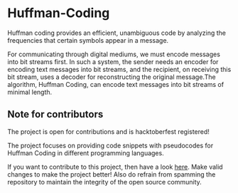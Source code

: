 # Huffman-Coding
Huffman coding provides an efficient, unambiguous code by analyzing the frequencies that certain symbols appear in a message.

For communicating through digital mediums, we must encode messages into bit streams first. In such a system,
the sender needs an encoder for encoding text messages into bit streams, and the recipient, on receiving this bit
stream, uses a decoder for reconstructing the original message.The algorithm, Huffman
Coding, can encode text messages into bit streams of minimal length.

## Note for contributors
The project is open for contributions and is hacktoberfest registered! 

The project focuses on providing code snippets with pseudocodes for Huffman Coding in different programming languages.

If you want to contribute to this project, then have a look [here](https://github.com/Akshat-Rathore/Huffman-Coding/blob/main/CONTRIBUTING.md).
Make valid changes to make the project better!
Also do refrain from spamming the repository to maintain the integrity of the open source community.
